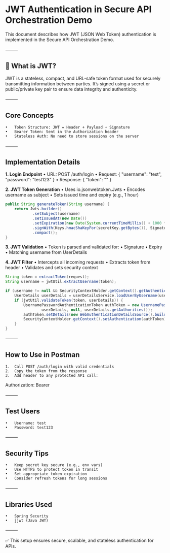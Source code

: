 # JWT Authentication in Secure API Orchestration Demo

This document describes how JWT (JSON Web Token) authentication is implemented in the Secure API Orchestration Demo.

⸻

## 🔐 What is JWT?

JWT is a stateless, compact, and URL-safe token format used for securely transmitting information between parties. It’s signed using a secret or public/private key pair to ensure data integrity and authenticity.

⸻

## Core Concepts
	•	Token Structure: JWT = Header + Payload + Signature
	•	Bearer Token: Sent in the Authorization header
	•	Stateless Auth: No need to store sessions on the server

⸻

## Implementation Details

**1. Login Endpoint**
	•	URL: POST /auth/login
	•	Request: { "username": "test", "password": "test123" }
	•	Response: { "token": "<JWT token>" }

**2. JWT Token Generation**
	•	Uses io.jsonwebtoken.Jwts
	•	Encodes username as subject
	•	Sets issued time and expiry (e.g., 1 hour)

```java
public String generateToken(String username) {
    return Jwts.builder()
            .setSubject(username)
            .setIssuedAt(new Date())
            .setExpiration(new Date(System.currentTimeMillis() + 1000 * 60 * 60))
            .signWith(Keys.hmacShaKeyFor(secretKey.getBytes()), SignatureAlgorithm.HS256)
            .compact();
}
```

**3. JWT Validation**
	•	Token is parsed and validated for:
	•	Signature
	•	Expiry
	•	Matching username from UserDetails

**4. JWT Filter**
	•	Intercepts all incoming requests
	•	Extracts token from header
	•	Validates and sets security context

```java
String token = extractToken(request);
String username = jwtUtil.extractUsername(token);

if (username != null && SecurityContextHolder.getContext().getAuthentication() == null) {
    UserDetails userDetails = userDetailsService.loadUserByUsername(username);
    if (jwtUtil.validateToken(token, userDetails)) {
        UsernamePasswordAuthenticationToken authToken = new UsernamePasswordAuthenticationToken(
                userDetails, null, userDetails.getAuthorities());
        authToken.setDetails(new WebAuthenticationDetailsSource().buildDetails(request));
        SecurityContextHolder.getContext().setAuthentication(authToken);
    }
}
```


⸻

## How to Use in Postman
	1.	Call POST /auth/login with valid credentials
	2.	Copy the token from the response
	3.	Add header to any protected API call:

Authorization: Bearer <token>

⸻

## Test Users
	•	Username: test
	•	Password: test123

⸻

## Security Tips
	•	Keep secret key secure (e.g., env vars)
	•	Use HTTPS to protect token in transit
	•	Set appropriate token expiration
	•	Consider refresh tokens for long sessions

⸻

## Libraries Used
	•	Spring Security
	•	jjwt (Java JWT)

⸻

✅ This setup ensures secure, scalable, and stateless authentication for APIs.
